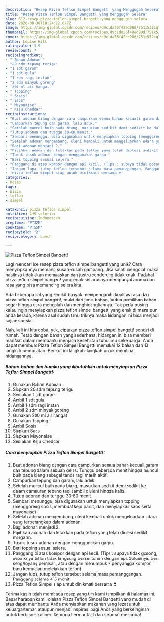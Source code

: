 ```yaml
---
description: "Resep Pizza Teflon Simpel Bangett! yang Menggugah Selera"
title: "Resep Pizza Teflon Simpel Bangett! yang Menggugah Selera"
slug: 612-resep-pizza-teflon-simpel-bangett-yang-menggugah-selera
date: 2020-08-30T10:24:22.677Z
image: https://img-global.cpcdn.com/recipes/d9c1da56f48ed98d/751x532cq70/pizza-teflon-simpel-bangett-foto-resep-utama.jpg
thumbnail: https://img-global.cpcdn.com/recipes/d9c1da56f48ed98d/751x532cq70/pizza-teflon-simpel-bangett-foto-resep-utama.jpg
cover: https://img-global.cpcdn.com/recipes/d9c1da56f48ed98d/751x532cq70/pizza-teflon-simpel-bangett-foto-resep-utama.jpg
author: Louise Hill
ratingvalue: 3.9
reviewcount: 7
recipeingredient:
- " Bahan Adonan "
- "20 sdm tepung terigu"
- "1 sdt garam"
- "1 sdt gula"
- "1 sdm ragi instan"
- "2 sdm minyak goreng"
- "200 ml air hangat"
- " Topping"
- " Sosis"
- " Saos"
- " Mayonaise"
- " Keju Cheddar"
recipeinstructions:
- "Buat adonan biang dengan cara campurkan semua bahan kecuali garam dan tepung dalam sebuah gelas. Tunggu beberapa menit hingga muncul buih pada biang sebagai tanda ragi masih aktif."
- "Campurkan tepung dan garam, lalu aduk."
- "Setelah muncul buih pada biang, masukkan sedikit demi sedikit ke dalam campuran tepung tadi sambil diuleni hingga kalis."
- "Tutup adonan dan tunggu 30-60 menit."
- "Sembari menunggu, bisa digunakan untuk menyiapkan topping (menggoreng sosis, membuat keju parut, dan menyiapkan saos serta mayonaise)"
- "Setelah adonan mengembang, uleni kembali untuk mengeluarkan udara yang terperangkap dalam adonan."
- "Bagi adonan menjadi 2."
- "Pipihkan adonan dan letakkan pada teflon yang telah diolesi sedikit margarin."
- "Tusuk-tusuk adonan dengan menggunakan garpu."
- "Beri topping sesuai selera."
- "Panggang di atas kompor dengan api kecil. (Tips : supaya tidak gosong, sebaiknya teflon tidak langsung bersentuhan dengan api. Solusinya: beri seng/loyang pemisah, atau dengan menumpuk 2 penyangga kompor baru kemudian meletakkan teflon)"
- "Jangan lupa, tutup teflon tersebut selama masa pemanggangan. Panggang selama ±15 menit."
- "Pizza Teflon Simpel siap untuk dinikmati bersama ❣"
categories:
- Resep
tags:
- pizza
- teflon
- simpel

katakunci: pizza teflon simpel 
nutrition: 140 calories
recipecuisine: Indonesian
preptime: "PT32M"
cooktime: "PT55M"
recipeyield: "2"
recipecategory: Lunch

---
```



![Pizza Teflon Simpel Bangett!](https://img-global.cpcdn.com/recipes/d9c1da56f48ed98d/751x532cq70/pizza-teflon-simpel-bangett-foto-resep-utama.jpg)

Lagi mencari ide resep pizza teflon simpel bangett! yang unik? Cara menyiapkannya memang susah-susah gampang. Jika salah mengolah maka hasilnya tidak akan memuaskan dan justru cenderung tidak enak. Padahal pizza teflon simpel bangett! yang enak seharusnya mempunyai aroma dan rasa yang bisa memancing selera kita.



Ada beberapa hal yang sedikit banyak mempengaruhi kualitas rasa dari pizza teflon simpel bangett!, mulai dari jenis bahan, kedua pemilihan bahan segar hingga cara mengolah dan menghidangkannya. Tak perlu pusing kalau ingin menyiapkan pizza teflon simpel bangett! yang enak di mana pun anda berada, karena asal sudah tahu triknya maka hidangan ini bisa menjadi sajian spesial.


Nah, kali ini kita coba, yuk, ciptakan pizza teflon simpel bangett! sendiri di rumah. Tetap dengan bahan yang sederhana, hidangan ini bisa memberi manfaat dalam membantu menjaga kesehatan tubuhmu sekeluarga. Anda dapat membuat Pizza Teflon Simpel Bangett! memakai 12 bahan dan 13 langkah pembuatan. Berikut ini langkah-langkah untuk membuat hidangannya.

<!--inarticleads1-->

##### Bahan-bahan dan bumbu yang dibutuhkan untuk menyiapkan Pizza Teflon Simpel Bangett!:

1. Gunakan  Bahan Adonan :
1. Siapkan 20 sdm tepung terigu
1. Sediakan 1 sdt garam
1. Ambil 1 sdt gula
1. Ambil 1 sdm ragi instan
1. Ambil 2 sdm minyak goreng
1. Gunakan 200 ml air hangat
1. Gunakan  Topping:
1. Ambil  Sosis
1. Siapkan  Saos
1. Siapkan  Mayonaise
1. Sediakan  Keju Cheddar




<!--inarticleads2-->

##### Cara menyiapkan Pizza Teflon Simpel Bangett!:

1. Buat adonan biang dengan cara campurkan semua bahan kecuali garam dan tepung dalam sebuah gelas. Tunggu beberapa menit hingga muncul buih pada biang sebagai tanda ragi masih aktif.
1. Campurkan tepung dan garam, lalu aduk.
1. Setelah muncul buih pada biang, masukkan sedikit demi sedikit ke dalam campuran tepung tadi sambil diuleni hingga kalis.
1. Tutup adonan dan tunggu 30-60 menit.
1. Sembari menunggu, bisa digunakan untuk menyiapkan topping (menggoreng sosis, membuat keju parut, dan menyiapkan saos serta mayonaise)
1. Setelah adonan mengembang, uleni kembali untuk mengeluarkan udara yang terperangkap dalam adonan.
1. Bagi adonan menjadi 2.
1. Pipihkan adonan dan letakkan pada teflon yang telah diolesi sedikit margarin.
1. Tusuk-tusuk adonan dengan menggunakan garpu.
1. Beri topping sesuai selera.
1. Panggang di atas kompor dengan api kecil. (Tips : supaya tidak gosong, sebaiknya teflon tidak langsung bersentuhan dengan api. Solusinya: beri seng/loyang pemisah, atau dengan menumpuk 2 penyangga kompor baru kemudian meletakkan teflon)
1. Jangan lupa, tutup teflon tersebut selama masa pemanggangan. Panggang selama ±15 menit.
1. Pizza Teflon Simpel siap untuk dinikmati bersama ❣




Terima kasih telah membaca resep yang tim kami tampilkan di halaman ini. Besar harapan kami, olahan Pizza Teflon Simpel Bangett! yang mudah di atas dapat membantu Anda menyiapkan makanan yang lezat untuk keluarga/teman ataupun menjadi inspirasi bagi Anda yang berkeinginan untuk berbisnis kuliner. Semoga bermanfaat dan selamat mencoba!
